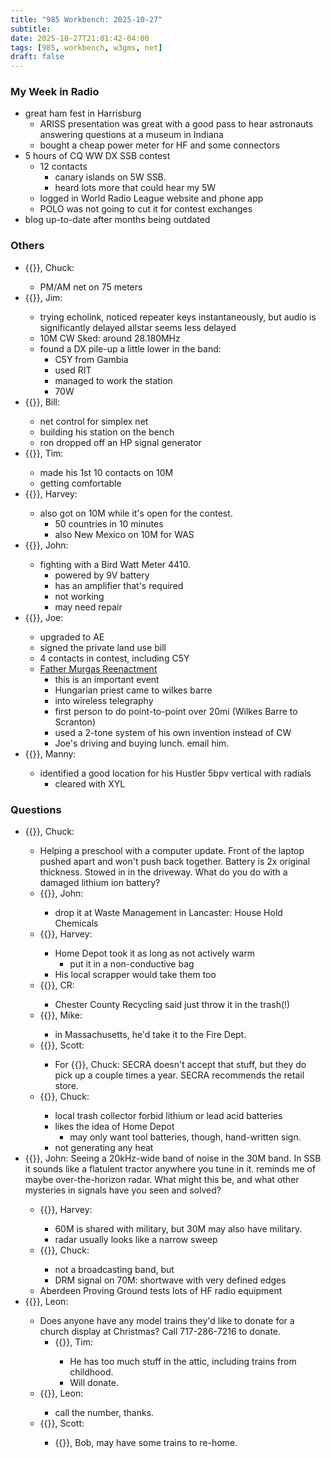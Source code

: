 ```yaml
---
title: "985 Workbench: 2025-10-27"
subtitle:
date: 2025-10-27T21:01:42-04:00
tags: [985, workbench, w3gms, net]
draft: false
---
```


### My Week in Radio
- great ham fest in Harrisburg
  - ARISS presentation was great with a good pass
    to hear astronauts answering questions at a museum in Indiana
  - bought a cheap power meter for HF and some connectors
- 5 hours of CQ WW DX SSB contest
  - 12 contacts
    - canary islands on 5W SSB.
    - heard lots more that could hear my 5W
  - logged in World Radio League website and phone app
  - POLO was not going to cut it for contest exchanges
- blog up-to-date after months being outdated
### Others
- {{<hamlink qrz="NA3CW">}}, Chuck:
  - PM/AM net on 75 meters
- {{<hamlink qrz="AF3Z">}}, Jim:
  - trying echolink, noticed repeater keys instantaneously,
    but audio is significantly delayed
    allstar seems less delayed
  - 10M CW Sked: around 28.180MHz
  - found a DX pile-up a little lower in the band:
    - C5Y from Gambia
    - used RIT
    - managed to work the station
    - 70W
- {{<hamlink qrz="KC3OOK">}}, Bill:
  - net control for simplex net
  - building his station on the bench
  - ron dropped off an HP signal generator
- {{<hamlink qrz="KD3AIS">}}, Tim:
  - made his 1st 10 contacts on 10M
  - getting comfortable
- {{<hamlink qrz="KC3NZT">}}, Harvey:
  - also got on 10M while it's open for the contest.
    - 50 countries in 10 minutes
    - also New Mexico on 10M for WAS
- {{<hamlink qrz="WA3KFT">}}, John:
  - fighting with a Bird Watt Meter 4410.
    - powered by 9V battery
    - has an amplifier that's required
    - not working
    - may need repair
- {{<hamlink qrz="KC3MAI">}}, Joe:
  - upgraded to AE
  - signed the private land use bill
  - 4 contacts in contest, including C5Y
  - [Father Murgas Reenactment](https://www.murgasarc.org/FATHER%20MURGAS%20DAY.pdf)
    - this is an important event
    - Hungarian priest came to wilkes barre
    - into wireless telegraphy
    - first person to do point-to-point over 20mi (Wilkes Barre to Scranton)
    - used a 2-tone system of his own invention instead of CW
    - Joe's driving and buying lunch. email him.
- {{<hamlink qrz="AC3NW">}}, Manny:
  - identified a good location for his Hustler 5bpv vertical with radials
    - cleared with XYL
### Questions
- {{<hamlink qrz="NA3CW">}}, Chuck:
  - Helping a preschool with a computer update.
    Front of the laptop pushed apart and won't push back together.
    Battery is 2x original thickness.
    Stowed in in the driveway.
    What do you do with a damaged lithium ion battery?
  - {{<hamlink qrz="KD3EE">}}, John:
    - drop it at Waste Management in Lancaster: House Hold Chemicals
  - {{<hamlink qrz="KC3NZT">}}, Harvey:
    - Home Depot took it as long as not actively warm
      - put it in a non-conductive bag
    - His local scrapper would take them too
  - {{<hamlink qrz="W8CRW">}}, CR:
    - Chester County Recycling said just throw it in the trash(!)
  - {{<hamlink qrz="W1RC">}}, Mike:
    - in Massachusetts, he'd take it to the Fire Dept.
  - {{<hamlink qrz="W3KZG">}}, Scott:
    - For {{<hamlink qrz="NA3CW">}}, Chuck: SECRA doesn't accept that stuff,
      but they do pick up a couple times a year.
      SECRA recommends the retail store.
  - {{<hamlink qrz="NA3CW">}}, Chuck:
    - local trash collector forbid lithium or lead acid batteries
    - likes the idea of Home Depot
      - may only want tool batteries, though, hand-written sign.
    - not generating any heat
- {{<hamlink qrz="KD3EE">}}, John: Seeing a 20kHz-wide band of noise in the 30M band.
  In SSB it sounds like a flatulent tractor anywhere you tune in it.
  reminds me of maybe over-the-horizon radar.
  What might this be, and what other mysteries in signals
  have you seen and solved?
  - {{<hamlink qrz="KC3NZT">}}, Harvey:
    - 60M is shared with military, but 30M may also have military.
    - radar usually looks like a narrow sweep
  - {{<hamlink qrz="NA3CW">}}, Chuck:
    - not a broadcasting band, but
    - DRM signal on 70M: shortwave with very defined edges
  - Aberdeen Proving Ground tests lots of HF radio equipment
- {{<hamlink qrz="AA3LH">}}, Leon:
  - Does anyone have any model trains they'd like to donate
    for a church display at Christmas?
    Call 717-286-7216 to donate.
    - {{<hamlink qrz="KD3AIS">}}, Tim:
      - He has too much stuff in the attic, including trains from childhood.
      - Will donate.
  - {{<hamlink qrz="AA3LH">}}, Leon:
    - call the number, thanks.
  - {{<hamlink qrz="W3KZG">}}, Scott:
    - {{<hamlink qrz="KB3ZIM">}}, Bob, may have some trains to re-home.

<!--more-->
